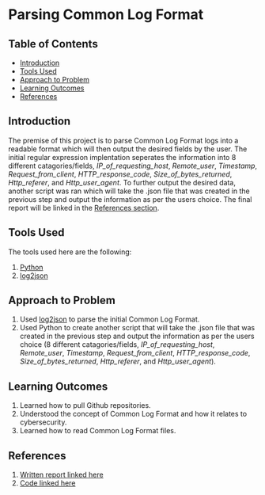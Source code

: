 # Parsing Common Log Format

## Table of Contents

- [Introduction](#Introduction)
- [Tools Used](#Tools-Used)
- [Approach to Problem](#Approach-to-Problem)
- [Learning Outcomes](#Learning-Outcomes)
- [References](#References)

<h2 id="#Introduction">Introduction</h2>

The premise of this project is to parse Common Log Format logs into a readable format which will then output the desired fields by the user. The initial regular expression implentation seperates the information into 8 different catagories/fields, *IP_of_requesting_host*, *Remote_user*, *Timestamp*, *Request_from_client*, *HTTP_response_code*, *Size_of_bytes_returned*, *Http_referer*, and *Http_user_agent*. To further output the desired data, another script was ran which will take the .json file that was created in the previous step and output the information as per the users choice. The final report will be linked in the [References section](#References).

<h2 id="#Tools-Used">Tools Used</h2>

The tools used here are the following:

1. [Python](https://www.python.org/downloads/)
2. [log2json](https://github.com/fauzanelka/log2json)

<h2 id="#Approach-to-Problem">Approach to Problem</h2>

1. Used [log2json](https://github.com/fauzanelka/log2json) to parse the initial Common Log Format.
2. Used Python to create another script that will take the .json file that was created in the previous step and output the information as per the users choice (8 different catagories/fields, *IP_of_requesting_host*, *Remote_user*, *Timestamp*, *Request_from_client*, *HTTP_response_code*, *Size_of_bytes_returned*, *Http_referer*, and *Http_user_agent*).

<h2 id="#Learning-Outcomes">Learning Outcomes</h2>

1. Learned how to pull Github repositories.
2. Understood the concept of Common Log Format and how it relates to cybersecurity.
3. Learned how to read Common Log Format files.

## References

1. [Written report linked here](https://github.com/JacYuan1/Parsing-Common-Log-Format/blob/main/Logs%20Example.pdf)
2. [Code linked here](https://github.com/JacYuan1/Parsing-Common-Log-Format/blob/main/script.py)
